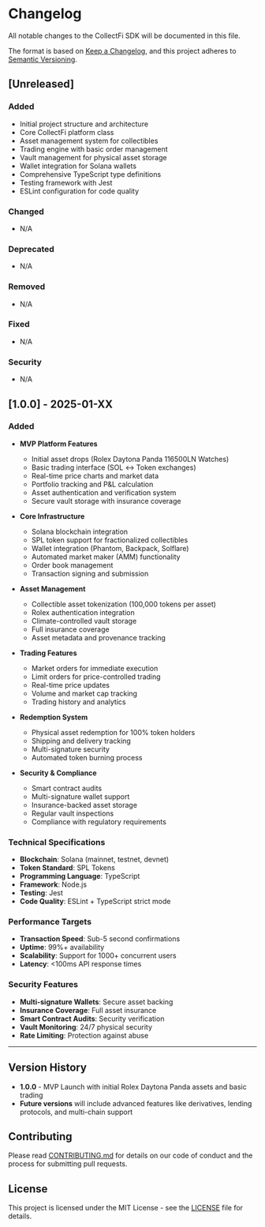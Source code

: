 # Changelog

All notable changes to the CollectFi SDK will be documented in this file.

The format is based on [Keep a Changelog](https://keepachangelog.com/en/1.0.0/),
and this project adheres to [Semantic Versioning](https://semver.org/spec/v2.0.0.html).

## [Unreleased]

### Added

- Initial project structure and architecture
- Core CollectFi platform class
- Asset management system for collectibles
- Trading engine with basic order management
- Vault management for physical asset storage
- Wallet integration for Solana wallets
- Comprehensive TypeScript type definitions
- Testing framework with Jest
- ESLint configuration for code quality

### Changed

- N/A

### Deprecated

- N/A

### Removed

- N/A

### Fixed

- N/A

### Security

- N/A

## [1.0.0] - 2025-01-XX

### Added

- **MVP Platform Features**

  - Initial asset drops (Rolex Daytona Panda 116500LN Watches)
  - Basic trading interface (SOL ↔ Token exchanges)
  - Real-time price charts and market data
  - Portfolio tracking and P&L calculation
  - Asset authentication and verification system
  - Secure vault storage with insurance coverage

- **Core Infrastructure**

  - Solana blockchain integration
  - SPL token support for fractionalized collectibles
  - Wallet integration (Phantom, Backpack, Solflare)
  - Automated market maker (AMM) functionality
  - Order book management
  - Transaction signing and submission

- **Asset Management**

  - Collectible asset tokenization (100,000 tokens per asset)
  - Rolex authentication integration
  - Climate-controlled vault storage
  - Full insurance coverage
  - Asset metadata and provenance tracking

- **Trading Features**

  - Market orders for immediate execution
  - Limit orders for price-controlled trading
  - Real-time price updates
  - Volume and market cap tracking
  - Trading history and analytics

- **Redemption System**

  - Physical asset redemption for 100% token holders
  - Shipping and delivery tracking
  - Multi-signature security
  - Automated token burning process

- **Security & Compliance**
  - Smart contract audits
  - Multi-signature wallet support
  - Insurance-backed asset storage
  - Regular vault inspections
  - Compliance with regulatory requirements

### Technical Specifications

- **Blockchain**: Solana (mainnet, testnet, devnet)
- **Token Standard**: SPL Tokens
- **Programming Language**: TypeScript
- **Framework**: Node.js
- **Testing**: Jest
- **Code Quality**: ESLint + TypeScript strict mode

### Performance Targets

- **Transaction Speed**: Sub-5 second confirmations
- **Uptime**: 99%+ availability
- **Scalability**: Support for 1000+ concurrent users
- **Latency**: <100ms API response times

### Security Features

- **Multi-signature Wallets**: Secure asset backing
- **Insurance Coverage**: Full asset insurance
- **Smart Contract Audits**: Security verification
- **Vault Monitoring**: 24/7 physical security
- **Rate Limiting**: Protection against abuse

---

## Version History

- **1.0.0** - MVP Launch with initial Rolex Daytona Panda assets and basic trading
- **Future versions** will include advanced features like derivatives, lending protocols, and multi-chain support

## Contributing

Please read [CONTRIBUTING.md](CONTRIBUTING.md) for details on our code of conduct and the process for submitting pull requests.

## License

This project is licensed under the MIT License - see the [LICENSE](LICENSE) file for details.
